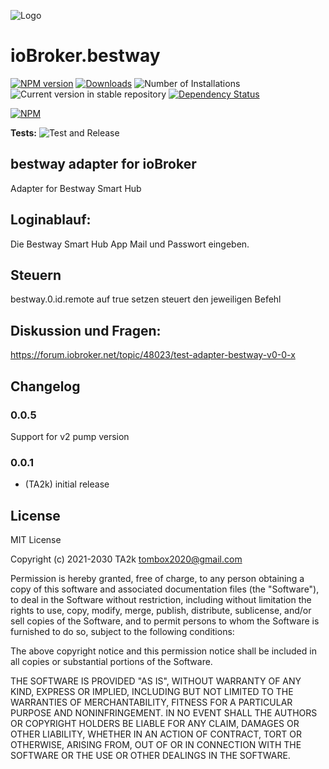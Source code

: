 ![Logo](admin/bestway.png)

# ioBroker.bestway

[![NPM version](https://img.shields.io/npm/v/iobroker.bestway.svg)](https://www.npmjs.com/package/iobroker.bestway)
[![Downloads](https://img.shields.io/npm/dm/iobroker.bestway.svg)](https://www.npmjs.com/package/iobroker.bestway)
![Number of Installations](https://iobroker.live/badges/bestway-installed.svg)
![Current version in stable repository](https://iobroker.live/badges/bestway-stable.svg)
[![Dependency Status](https://img.shields.io/david/TA2k/iobroker.bestway.svg)](https://david-dm.org/TA2k/iobroker.bestway)

[![NPM](https://nodei.co/npm/iobroker.bestway.png?downloads=true)](https://nodei.co/npm/iobroker.bestway/)

**Tests:** ![Test and Release](https://github.com/TA2k/ioBroker.bestway/workflows/Test%20and%20Release/badge.svg)

## bestway adapter for ioBroker

Adapter for Bestway Smart Hub

## Loginablauf:

Die Bestway Smart Hub App Mail und Passwort eingeben.

## Steuern

bestway.0.id.remote auf true setzen steuert den jeweiligen Befehl

## Diskussion und Fragen:

https://forum.iobroker.net/topic/48023/test-adapter-bestway-v0-0-x

## Changelog

### 0.0.5

Support for v2 pump version

### 0.0.1

- (TA2k) initial release

## License

MIT License

Copyright (c) 2021-2030 TA2k <tombox2020@gmail.com>

Permission is hereby granted, free of charge, to any person obtaining a copy
of this software and associated documentation files (the "Software"), to deal
in the Software without restriction, including without limitation the rights
to use, copy, modify, merge, publish, distribute, sublicense, and/or sell
copies of the Software, and to permit persons to whom the Software is
furnished to do so, subject to the following conditions:

The above copyright notice and this permission notice shall be included in all
copies or substantial portions of the Software.

THE SOFTWARE IS PROVIDED "AS IS", WITHOUT WARRANTY OF ANY KIND, EXPRESS OR
IMPLIED, INCLUDING BUT NOT LIMITED TO THE WARRANTIES OF MERCHANTABILITY,
FITNESS FOR A PARTICULAR PURPOSE AND NONINFRINGEMENT. IN NO EVENT SHALL THE
AUTHORS OR COPYRIGHT HOLDERS BE LIABLE FOR ANY CLAIM, DAMAGES OR OTHER
LIABILITY, WHETHER IN AN ACTION OF CONTRACT, TORT OR OTHERWISE, ARISING FROM,
OUT OF OR IN CONNECTION WITH THE SOFTWARE OR THE USE OR OTHER DEALINGS IN THE
SOFTWARE.
